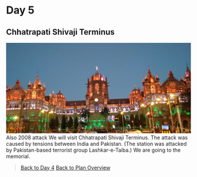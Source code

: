 # Day 5
## Chhatrapati Shivaji Terminus
![day5](../day5.png)
Also 2008 attack
We will visit Chhatrapati Shivaji Terminus. The attack was caused by tensions between India and Pakistan. (The station was attacked by Pakistan-based terrorist group Lashkar-e-Taiba.) We are going to the memorial.

> [Back to Day 4](day4)
> [Back to Plan Overview](.)
